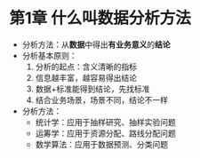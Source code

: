 # 第1章 什么叫数据分析方法

- 分析方法：从**数据**中得出**有业务意义**的**结论**
- 分析基本原则：
    1. 分析的起点：含义清晰的指标
    2. 信息越丰富，越容易得出结论
    3. 数据+标准能得到结论，先找标准
    4. 结合业务场景，场景不同，结论不一样
- 分析方法：
    - 统计学：应用于抽样研究、抽样实验问题
    - 运筹学：应用于资源分配、路线分配问题
    - 数学算法：应用于数据预测、分类问题